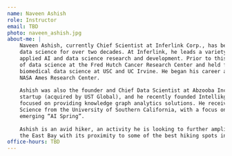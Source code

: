 ```yaml
---
name: Naveen Ashish
role: Instructor
email: TBD
photo: naveen_ashish.jpg
about-me: |
    Naveen Ashish, currently Chief Scientist at Inferlink Corp., has been contributing to the field of
    data science for over two decades. At Inferlink, he leads a variety of innovative projects in
    applied AI and data science research and development. Prior to this, he was the founding head
    of data science at the Fred Hutch Cancer Research Center and held faculty positions in
    biomedical data science at USC and UC Irvine. He began his career as a Research Scientist at
    NASA Ames Research Center.
  
    Ashish was also the founder and Chief Data Scientist at Abzooba Inc., a health informatics
    startup (acquired by UST Global), and he recently founded Intellikgraph Consulting, a company
    focused on providing knowledge graph analytics solutions. He received his PhD in Computer
    Science from the University of Southern California, with a focus on AI and in the days of the
    emerging “AI Spring”.
  
    Ashish is an avid hiker, an activity he is looking to further amplify with his very recent move to
    the East Bay with its proximity to some of the best hiking spots in the region.  
office-hours: TBD
---
```

